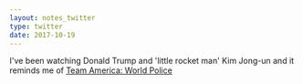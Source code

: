 ```yaml
---
layout: notes_twitter
type: twitter
date: 2017-10-19
---
```

I've been watching Donald Trump and 'little rocket man' Kim Jong-un and it reminds me of [Team America: World Police](https://en.wikipedia.org/wiki/Team_America:_World_Police)

